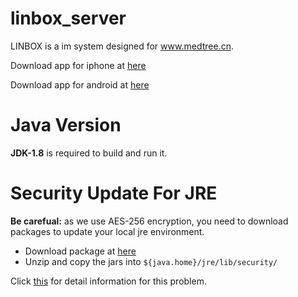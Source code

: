 # linbox_server

LINBOX is a im system designed for www.medtree.cn.

Download app for iphone at [here](https://itunes.apple.com/cn/app/yi-shu/id933709180?mt=8)

Download app for android at [here](https://medtree.cn/release/android/4.0.0/medtree.apk)


# Java Version
**JDK-1.8** is required to build and run it.

# Security Update For JRE
**Be carefual:** as we use AES-256 encryption, you need to download packages to update your local jre environment.
* Download package at [here](http://www.oracle.com/technetwork/java/javase/downloads/jce8-download-2133166.html)
* Unzip and copy the jars into ```${java.home}/jre/lib/security/```

Click [this](http://stackoverflow.com/questions/6481627/java-security-illegal-key-size-or-default-parameters) for detail information for this problem.





